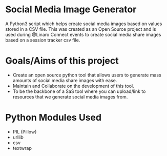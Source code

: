 # Social Media Image Generator
A Python3 script which helps create social media images based on values stored in a CSV file. This was created as an Open Source project and is used during @Linaro Connect events to
create social media share images based on a session tracker csv file.

# Goals/Aims of this project
- Create an open source python tool that allows users to generate mass amounts of social media share images with ease.
- Maintain and Collaborate on the development of this tool.
- To be the backbone of a SaS tool where you can upload/link to resources that we generate social media images from.

# Python Modules Used
- PIL (Pillow)
- urllib
- csv
- textwrap
